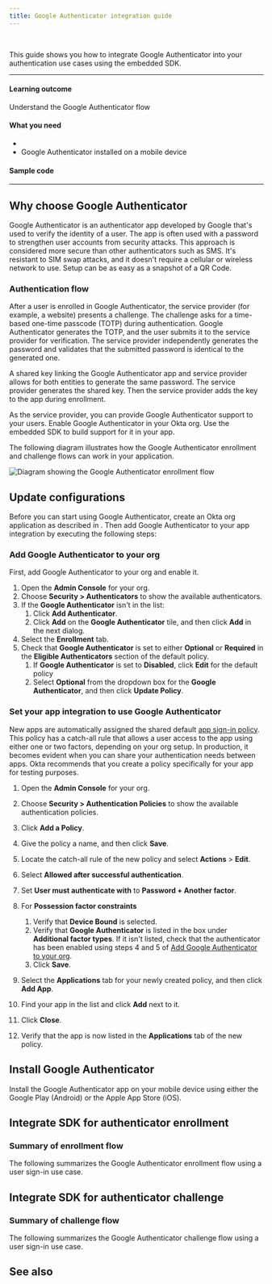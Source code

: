 ```yaml
---
title: Google Authenticator integration guide
---
```


<ApiLifecycle access="ie" /><br>

This guide shows you how to integrate Google Authenticator into your authentication use cases using the embedded SDK.

---
#### Learning outcome

Understand the Google Authenticator flow

#### What you need

* <StackSnippet snippet="oiesdksetup" />
* Google Authenticator installed on a mobile device

#### Sample code

<StackSnippet snippet="samplecode" />

---

## Why choose Google Authenticator

Google Authenticator is an authenticator app developed by Google that's used to verify the identity of a user. The app is often used with a password to strengthen user accounts from security attacks. This approach is considered more secure than other authenticators such as SMS. It's resistant to SIM swap attacks, and it doesn't require a cellular or wireless network to use. Setup can be as easy as a snapshot of a QR Code.

### Authentication flow

After a user is enrolled in Google Authenticator, the service provider (for example, a website) presents a challenge. The challenge asks for a time-based one-time passcode (TOTP) during authentication. Google Authenticator generates the TOTP, and the user submits it to the service provider for verification. The service provider independently generates the password and validates that the submitted password is identical to the generated one.

A shared key linking the Google Authenticator app and service provider allows for both entities to generate the same password. The service provider generates the shared key. Then the service provider adds the key to the app during enrollment.

As the service provider, you can provide Google Authenticator support to your users. Enable Google Authenticator in your Okta org. Use the embedded SDK to build support for it in your app.

The following diagram illustrates how the Google Authenticator enrollment and challenge flows can work in your application.

<div class="full">

![Diagram showing the Google Authenticator enrollment flow](/img/authenticators/authenticators-google-flow-overview.png)

</div>

## Update configurations

Before you can start using Google Authenticator, create an Okta org application as described in <StackSnippet snippet="orgconfigurepwdonly" inline/>. Then add Google Authenticator to your app integration by executing the following steps:

### Add Google Authenticator to your org

First, add Google Authenticator to your org and enable it.

1. Open the **Admin Console** for your org.
2. Choose **Security > Authenticators** to show the available authenticators.
3. If the **Google Authenticator** isn't in the list:
   1. Click **Add Authenticator**.
   2. Click **Add** on the **Google Authenticator** tile, and then click **Add** in the next dialog.
4. Select the **Enrollment** tab.
5. Check that **Google Authenticator** is set to either **Optional** or **Required** in the **Eligible Authenticators** section of the default policy.
   1. If **Google Authenticator** is set to **Disabled**, click **Edit** for the default policy
   2. Select **Optional** from the dropdown box for the **Google Authenticator**, and then click **Update Policy**.

### Set your app integration to use Google Authenticator

New apps are automatically assigned the shared default [app sign-in policy](https://help.okta.com/okta_help.htm?type=oie&id=ext-about-asop). This policy has a catch-all rule that allows a user access to the app using either one or two factors, depending on your org setup. In production, it becomes evident when you can share your authentication needs between apps. Okta recommends that you create a policy specifically for your app for testing purposes.

1. Open the **Admin Console** for your org.
2. Choose **Security > Authentication Policies** to show the available authentication policies.
3. Click **Add a Policy**.
4. Give the policy a name, and then click **Save**.
5. Locate the catch-all rule of the new policy and select **Actions** > **Edit**.
6. Select **Allowed after successful authentication**.
7. Set **User must authenticate with** to **Password + Another factor**.
8. For **Possession factor constraints**
   1. Verify that **Device Bound** is selected.
   2. Verify that **Google Authenticator** is listed in the box under **Additional factor types**. If it isn't listed, check that the authenticator has been enabled using steps 4 and 5 of [Add Google Authenticator to your org](#add-google-authenticator-to-your-org).
   3. Click **Save**.

9. Select the **Applications** tab for your newly created policy, and then click **Add App**.
10. Find your app in the list and click **Add** next to it.
11. Click **Close**.
12. Verify that the app is now listed in the **Applications** tab of the new policy.

## Install Google Authenticator

Install the Google Authenticator app on your mobile device using either the Google Play (Android) or the Apple App Store (iOS).

## Integrate SDK for authenticator enrollment

### Summary of enrollment flow

The following summarizes the Google Authenticator enrollment flow using a user sign-in use case.

<StackSnippet snippet="enrollmentintegrationsummary" />

<StackSnippet snippet="enrollmentintegrationsteps" />

## Integrate SDK for authenticator challenge

### Summary of challenge flow

The following summarizes the Google Authenticator challenge flow using a user sign-in use case.

<StackSnippet snippet="challengeintegrationsummary" />

<StackSnippet snippet="challengeintegrationsteps" />

## See also

<StackSnippet snippet="relatedusecases" />
